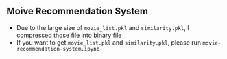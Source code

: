## Moive Recommendation System

- Due to the large size of `movie_list.pkl` and `similarity.pkl`, I compressed those file into binary file
- If you want to get `movie_list.pkl` and `similarity.pkl`, please run `movie-recommendation-system.ipynb`
